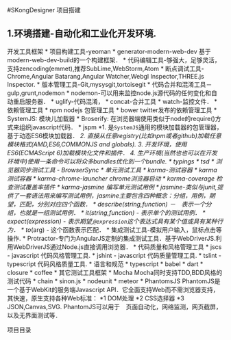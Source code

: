 #SKongDesigner 项目搭建
## 1.环境搭建-自动化和工业化开发环境.
开发工具框架
	* 项目构建工具-yeoman
		* generator-modern-web-dev 基于modern-web-dev-build的一个构建框架．
	* 代码编辑工具-够强大，足够灵活，支持zencoding(emmet),推荐SubLime,WebStorm,Atom
	* 断点调试工具-Chrome,Angular Batarang,Angular Watcher,Webgl Inspector,THREE.js Inspector.
	* 版本管理工具-Git,mysysgit,tortoisegit
	* 代码合并和混淆工具－gulp,grunt,nodemon
		* nodemon-可以用来监控node.js源代码的任何变化和自动重启服务器．
		* uglify-代码混淆，
		* concat-合并工具
		* watch-监控文件．
	* 依赖管理工具
		* npm nodejs 包管理工具
		* bower twitter发布的依赖管理工具 
		* SystemJS: 模块儿加载器
		* Broserify: 在浏览器端使用类似于node的require()方式来组织javascript代码．
		* jspm 
			*1. 是```SystemJS```通用的模块加载器的包管理器，基于动态ES6模块加载器．
			*2. 直接从任意registry(比如npm或者github)加载任意模块格式(AMD,ES6,COMMONJS and globals).
			*3. 开发环境，使用ES6(ECMAScript 6)加载模块化文件和插件．
			*4. 生产环境(当然也也可以在开发环境中)使用一条命令可以将众多bundles优化到一个bundle.
		* typings
		* tsd
	* 浏览器同步测试工具 - BrowserSync
	* 单元测试工具
		* karma-测试容器
			* karma 测试容器
			* karma-chrome-launcher chrome浏览器启动
			* karma-coverage 检查测试覆盖率插件
			* karma-jasmine 编写单元测试用例
		* jasmine-类似与junit,提供了一套语法用来编写测试用例，jasmine主要包含四种概念：分组，用例，期望，匹配，分别对应四个函数．
			* describe(string,function)	－　表示一个分组，也就是一组测试用例．
			* it(string,function) - 表示单个的测试用例．
			* expect(expression) - 表示期望,```@expression```这个表达式具有某个值或具有某种行为．
			* to***(arg) - 这个函数表示匹配．
	* 集成测试工具-模拟用户输入，鼠标点击等操作.
		* Protractor-专门为AngularJS定制的集成测试工具．基于WebDriverJS.利用WebDriverJS通过Node.js直接调用浏览器．
	* 代码质量和风格管理工具
		* jscs - javascript 代码风格管理工具.
		* jshint - javascript 代码质量管理工具.
		* tslint - typescript 代码风格质量工具.
	* 语言和规范
		* typescript
		* babel
		* dart
		* closure
		* coffee
	* 其它测试工具框架
		* Mocha
			Mocha同时支持TDD,BDD风格的测试代码
		* chain 
		* sinon.js
		* nodeunit
		* meteor
		* PhantomsJS
			PhantomJS是一个基于WebKit的服务端Javascript API．它全面支持Web而不需浏览器支持，其快速，原生支持各种Web标准：
				*1 DOM处理
				*2 CSS选择器
				*3 JSON,Canvas,SVG.
			PhantomJS可以用于　页面自动化，网络监测，网页截屏，以及无界面测试等．
			
项目目录
	
